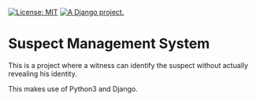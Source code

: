  [![License: MIT](https://img.shields.io/badge/License-MIT-yellow.svg)](https://opensource.org/licenses/MIT)
 <a href="http://www.djangoproject.com/"><img src="https://www.djangoproject.com/m/img/badges/djangoproject120x25.gif" border="0" alt="A Django project." title="A Django project." /></a>
 
<h1>Suspect Management System</h1>
<p>This is a project where a witness can identify the suspect without actually revealing his identity.</p>
<p>This makes use of Python3 and Django.</p>
